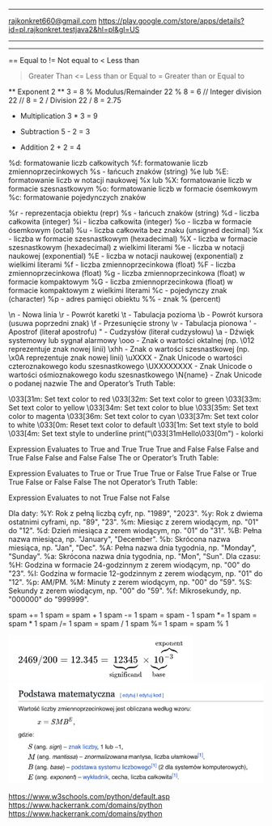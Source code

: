 -----------------------
rajkonkret660@gmail.com
https://play.google.com/store/apps/details?id=pl.rajkonkret.testjava2&hl=pl&gl=US

-----------------------
------------------------


==    Equal to
!=    Not equal to
<    Less than
>    Greater Than
<=    Less than or Equal to
>=    Greater than or Equal to


**    Exponent    2 ** 3 = 8
%    Modulus/Remainder    22 % 8 = 6
//    Integer division    22 // 8 = 2
/    Division    22 / 8 = 2.75
*    Multiplication    3 * 3 = 9
-    Subtraction    5 - 2 = 3
+    Addition    2 + 2 = 4

%d: formatowanie liczb całkowitych
%f: formatowanie liczb zmiennoprzecinkowych
%s - łańcuch znaków (string)
%e lub %E: formatowanie liczb w notacji naukowej
%x lub %X: formatowanie liczb w formacie szesnastkowym
%o: formatowanie liczb w formacie ósemkowym
%c: formatowanie pojedynczych znaków

%r - reprezentacja obiektu (repr)
%s - łańcuch znaków (string)
%d - liczba całkowita (integer)
%i - liczba całkowita (integer)
%o - liczba w formacie ósemkowym (octal)
%u - liczba całkowita bez znaku (unsigned decimal)
%x - liczba w formacie szesnastkowym (hexadecimal)
%X - liczba w formacie szesnastkowym (hexadecimal) z wielkimi literami
%e - liczba w notacji naukowej (exponential)
%E - liczba w notacji naukowej (exponential) z wielkimi literami
%f - liczba zmiennoprzecinkowa (float)
%F - liczba zmiennoprzecinkowa (float)
%g - liczba zmiennoprzecinkowa (float) w formacie kompaktowym
%G - liczba zmiennoprzecinkowa (float) w formacie kompaktowym z wielkimi literami
%c - pojedynczy znak (character)
%p - adres pamięci obiektu
%% - znak % (percent)

\n - Nowa linia
\r - Powrót karetki
\t - Tabulacja pozioma
\b - Powrót kursora (usuwa poprzedni znak)
\f - Przesunięcie strony
\v - Tabulacja pionowa
' - Apostrof (literał apostrofu)
" - Cudzysłów (literał cudzysłowu)
\a - Dźwięk systemowy lub sygnał alarmowy
\ooo - Znak o wartości oktalnej (np. \012 reprezentuje znak nowej linii)
\xhh - Znak o wartości szesnastkowej (np. \x0A reprezentuje znak nowej linii)
\uXXXX - Znak Unicode o wartości czteroznakowego kodu szesnastkowego
\UXXXXXXXX - Znak Unicode o wartości ośmioznakowego kodu szesnastkowego
\N{name} - Znak Unicode o podanej nazwie
The and Operator’s Truth Table:

\033[31m: Set text color to red
\033[32m: Set text color to green
\033[33m: Set text color to yellow
\033[34m: Set text color to blue
\033[35m: Set text color to magenta
\033[36m: Set text color to cyan
\033[37m: Set text color to white
\033[0m: Reset text color to default
\033[1m: Set text style to bold
\033[4m: Set text style to underline
print("\033[31mHello\033[0m") - kolorki


Expression    Evaluates to
True and True    True
True and False    False
False and True    False
False and False    False
The or Operator’s Truth Table:

Expression    Evaluates to
True or True    True
True or False    True
False or True    True
False or False    False
The not Operator’s Truth Table:

Expression    Evaluates to
not True    False
not False

Dla daty:
%Y: Rok z pełną liczbą cyfr, np. "1989", "2023".
%y: Rok z dwiema ostatnimi cyframi, np. "89", "23".
%m: Miesiąc z zerem wiodącym, np. "01" do "12".
%d: Dzień miesiąca z zerem wiodącym, np. "01" do "31".
%B: Pełna nazwa miesiąca, np. "January", "December".
%b: Skrócona nazwa miesiąca, np. "Jan", "Dec".
%A: Pełna nazwa dnia tygodnia, np. "Monday", "Sunday".
%a: Skrócona nazwa dnia tygodnia, np. "Mon", "Sun".
Dla czasu:
%H: Godzina w formacie 24-godzinnym z zerem wiodącym, np. "00" do "23".
%I: Godzina w formacie 12-godzinnym z zerem wiodącym, np. "01" do "12".
%p: AM/PM.
%M: Minuty z zerem wiodącym, np. "00" do "59".
%S: Sekundy z zerem wiodącym, np. "00" do "59".
%f: Mikrosekundy, np. "000000" do "999999".

spam += 1    spam = spam + 1
spam -= 1    spam = spam - 1
spam *= 1    spam = spam * 1
spam /= 1    spam = spam / 1
spam %= 1    spam = spam % 1

![img.png](img.png)
![img_1.png](img_1.png)

https://www.w3schools.com/python/default.asp
https://www.hackerrank.com/domains/python
https://www.hackerrank.com/domains/python
